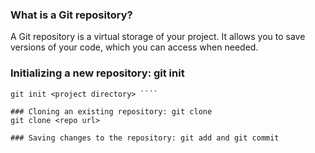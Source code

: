 ### What is a Git repository?

A Git repository is a virtual storage of your project. It allows you to save versions of your code, which you can access when needed. 


### Initializing a new repository: git init
```` git init .
git init <project directory> ````

### Cloning an existing repository: git clone
git clone <repo url>

### Saving changes to the repository: git add and git commit
